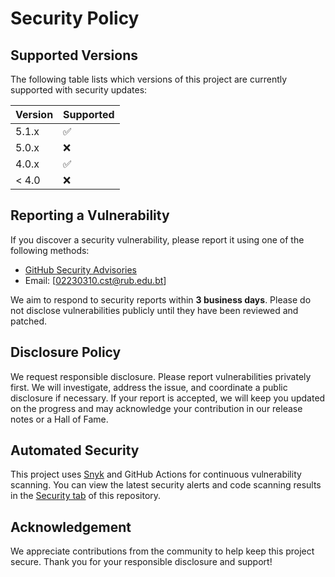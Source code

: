 # Security Policy

## Supported Versions

The following table lists which versions of this project are currently supported with security updates:

| Version | Supported          |
| ------- | ------------------ |
| 5.1.x   | :white_check_mark: |
| 5.0.x   | :x:                |
| 4.0.x   | :white_check_mark: |
| < 4.0   | :x:                |

## Reporting a Vulnerability

If you discover a security vulnerability, please report it using one of the following methods:

- [GitHub Security Advisories](https://github.com/tsheringphuntsho18/cicd-demo/security/advisories)
- Email: [02230310.cst@rub.edu.bt] 

We aim to respond to security reports within **3 business days**. Please do not disclose vulnerabilities publicly until they have been reviewed and patched.

## Disclosure Policy

We request responsible disclosure. Please report vulnerabilities privately first. We will investigate, address the issue, and coordinate a public disclosure if necessary. If your report is accepted, we will keep you updated on the progress and may acknowledge your contribution in our release notes or a Hall of Fame.

## Automated Security

This project uses [Snyk](https://snyk.io/) and GitHub Actions for continuous vulnerability scanning. You can view the latest security alerts and code scanning results in the [Security tab](https://github.com/tsheringphuntsho18/cicd-demo/security) of this repository.

## Acknowledgement

We appreciate contributions from the community to help keep this project secure. Thank you for your responsible disclosure and support!
